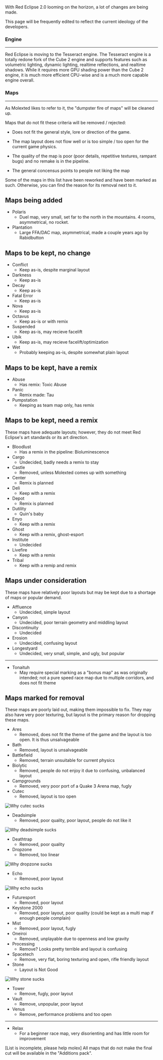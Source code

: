 With Red Eclipse 2.0 looming on the horizon, a lot of changes are being made.

This page will be frequently edited to reflect the current ideology of the developers.

### **Engine**

------------------------------------------------------------------------

Red Eclipse is moving to the Tesseract engine. The Tesseract engine is a totally redone fork of the Cube 2 engine and supports features such as volumetric lighting, dynamic lighting, realtime reflections, and realtime shadows. While it requires more GPU shading power than the Cube 2 engine, it is much more efficient CPU-wise and is a much more capable engine overall.

### **Maps**

------------------------------------------------------------------------

As Molexted likes to refer to it, the "dumpster fire of maps" will be cleaned up.

Maps that do not fit these criteria will be removed / rejected:

-   Does not fit the general style, lore or direction of the game.

<!-- -->

-   The map layout does not flow well or is too simple / too open for the current game physics.

<!-- -->

-   The quality of the map is poor (poor details, repetitive textures, rampant bugs) and no remake is in the pipeline.

<!-- -->

-   The general concensus points to people not liking the map

Some of the maps in this list have been reworked and have been marked as such. Otherwise, you can find the reason for its removal next to it.

## Maps being added

-   Polaris
    -   Duel map, very small, set far to the north in the mountains. 4 rooms, asymmetrical, no rocket.
-   Plantation
    -   Large FFA/DAC map, asymmetrical, made a couple years ago by Rabidbutton

## Maps to be kept, no change

-   Conflict
    -   Keep as-is, despite marginal layout
-   Darkness
    -   Keep as-is
-   Decay
    -   Keep as-is
-   Fatal Error
    -   Keep as-is
-   Nova
    -   Keep as-is
-   Octavus
    -   Keep as-is or with remix
-   Suspended
    -   Keep as-is, may recieve facelift
-   Ubik
    -   Keep as-is, may recieve facelift/optimization
-   Wet
    -   Probably keeping as-is, despite somewhat plain layout

## Maps to be kept, have a remix

-   Abuse
    -   Has remix: Toxic Abuse
-   Panic
    -   Remix made: Tau
-   Pumpstation
    -   Keeping as team map only, has remix

## Maps to be kept, need a remix

These maps have adequate layouts; however, they do not meet Red Eclipse's art standards or its art direction.

-   Bloodlust
    -   Has a remix in the pipeline: Bioluminescence
-   Cargo
    -   Undecided, badly needs a remix to stay
-   Castle
    -   Removed, unless Molexted comes up with something
-   Center
    -   Remix is planned
-   Deli
    -   Keep with a remix
-   Depot
    -   Remix is planned
-   Dutility
    -   Quin's baby
-   Enyo
    -   Keep with a remix
-   Ghost
    -   Keep with a remix, ghost-esport
-   Institute
    -   Undecided
-   Livefire
    -   Keep with a remix
-   Tribal
    -   Keep with a remip and remix

## Maps under consideration

These maps have relatively poor layouts but may be kept due to a shortage of maps or popular demand.

-   Affluence
    -   Undecided, simple layout
-   Canyon
    -   Undecided, poor terrain geometry and middling layout
-   Discontinuity
    -   Undecided
-   Erosion
    -   Undecided, confusing layout
-   Longestyard
    -   Undecided, very small, simple, and ugly, but popular

------------------------------------------------------------------------

-   Tonaituh
    -   May require special marking as a "bonus map" as was originally intended; not a pure speed race map due to multiple corridors, and does not fit theme

## Maps marked for removal

These maps are poorly laid out, making them impossible to fix. They may also have very poor texturing, but layout is the primary reason for dropping these maps.

-   Ares
    -   Removed, does not fit the theme of the game and the layout is too open. It is thus unsalvageable
-   Bath
    -   Removed, layout is unsalvageable
-   Battlefield
    -   Removed, terrain unsuitable for current physics
-   Biolytic
    -   Removed, people do not enjoy it due to confusing, unbalanced layout
-   Campgrounds
    -   Removed, very poor port of a Quake 3 Arena map, fugly
-   Cutec
    -   Removed, layout is too open

![Why cutec sucks](Cutec-annotated.jpg "Why cutec sucks")

-   Deadsimple
    -   Removed, poor quality, poor layout, people do not like it

![Why deadsimple sucks](Deadsimple-annotated.jpg "Why deadsimple sucks")

-   Deathtrap
    -   Removed, poor quality
-   Dropzone
    -   Removed, too linear

![Why dropzone sucks](Dropzone-annotated.jpg "Why dropzone sucks")

-   Echo
    -   Removed, poor layout

![Why echo sucks](Echo-annotated.jpg "Why echo sucks")

-   Futuresport
    -   Removed, poor layout
-   Keystone 2000
    -   Removed, poor layout, poor quality (could be kept as a multi map if enough people complain)
-   Mist
    -   Removed, poor layout, fugly
-   Oneiroi
    -   Removed, unplayable due to openness and low gravity
-   Processing
    -   Remove? Looks pretty terrible and layout is confusing
-   Spacetech
    -   Remove, very flat, boring texturing and open, rifle friendly layout
-   Stone
    -   Layout is Not Good

![Why stone sucks](Stone-annotated.jpg "Why stone sucks")

-   Tower
    -   Remove, fugly, poor layout
-   Vault
    -   Remove, unpopular, poor layout
-   Venus
    -   Remove, performance problems and too open

------------------------------------------------------------------------

-   Relax
    -   For a beginner race map, very disorienting and has little room for improvement

\[List is incomplete, please help molex\] All maps that do not make the final cut will be available in the "Additions pack".

